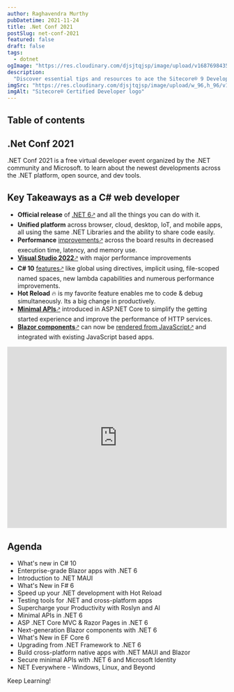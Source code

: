 ```yaml
---
author: Raghavendra Murthy
pubDatetime: 2021-11-24
title: .Net Conf 2021
postSlug: net-conf-2021
featured: false
draft: false
tags:
  - dotnet
ogImage: "https://res.cloudinary.com/djsjtqjsp/image/upload/v1687698435/raghavendra-murthy-blog/sitecore-logo_zlgm7b.jpg"
description:
  "Discover essential tips and resources to ace the Sitecore® 9 Developer certification exam. Level up your skills and boost your career prospects!"
imgSrc: "https://res.cloudinary.com/djsjtqjsp/image/upload/w_96,h_96/v1687699809/raghavendra-murthy-blog/world-of-dotnet_e0cmme.svg"
imgAlt: "Sitecore® Certified Developer logo"
---
```


## Table of contents

## .Net Conf 2021

.NET Conf 2021 is a free virtual developer event organized by the .NET community and Microsoft. to learn about the newest developments across the .NET platform, open source, and dev tools.

## Key Takeaways as a C# web developer

* **Official release** of <a href="https://dotnet.microsoft.com/download" target="_blank">.NET 6🡕</a> and all the things you can do with it.
* **Unified platform** across browser, cloud, desktop, IoT, and mobile apps, all using the same .NET Libraries and the ability to share code easily.
* **Performance** <a href="https://devblogs.microsoft.com/dotnet/performance-improvements-in-net-6/" target="_blank">improvements🡕</a>  across the board results in decreased execution time, latency, and memory use.
* <a href="https://visualstudio.microsoft.com/downloads/" target="_blank">**Visual Studio 2022**🡕</a> with major performance improvements
* **C# 10** <a href="https://devblogs.microsoft.com/dotnet/welcome-to-csharp-10/" target="_blank">features🡕</a>  like global using directives, implicit using, file-scoped named spaces, new lambda capabilities and numerous performance improvements.
* **Hot Reload** 🔥 is my favorite feature enables me to code & debug simultaneously. Its a big change in productively.
* <a href="https://docs.microsoft.com/en-us/aspnet/core/fundamentals/minimal-apis?view=aspnetcore-6.0" target="_blank">**Minimal APIs**🡕</a>  introduced in ASP.NET Core to simplify the getting started experience and improve the performance of HTTP services.
* <a href="https://docs.microsoft.com/en-us/aspnet/core/blazor/components/?view=aspnetcore-6.0/" target="_blank">**Blazor components**🡕</a>  can now be <a href="https://docs.microsoft.com/en-us/aspnet/core/blazor/components/?view=aspnetcore-6.0#render-razor-components-from-javascript" target="_blank">rendered from JavaScript🡕</a>  and integrated with existing JavaScript based apps.

<iframe width="100%" height="415" src="https://www.youtube.com/embed/oPyTZ-HGdn4" title="YouTube video player" frameborder="0" allow="accelerometer; autoplay; clipboard-write; encrypted-media; gyroscope; picture-in-picture; web-share" allowfullscreen></iframe>

## Agenda
* What's new in C# 10
* Enterprise-grade Blazor apps with .NET 6
* Introduction to .NET MAUI
* What's New in F# 6
* Speed up your .NET development with Hot Reload
* Testing tools for .NET and cross-platform apps
* Supercharge your Productivity with Roslyn and AI
* Minimal APIs in .NET 6
* ASP .NET Core MVC & Razor Pages in .NET 6
* Next-generation Blazor components with .NET 6
* What's New in EF Core 6
* Upgrading from .NET Framework to .NET 6
* Build cross-platform native apps with .NET MAUI and Blazor
* Secure minimal APIs with .NET 6 and Microsoft Identity
* NET Everywhere - Windows, Linux, and Beyond
  
Keep Learning!